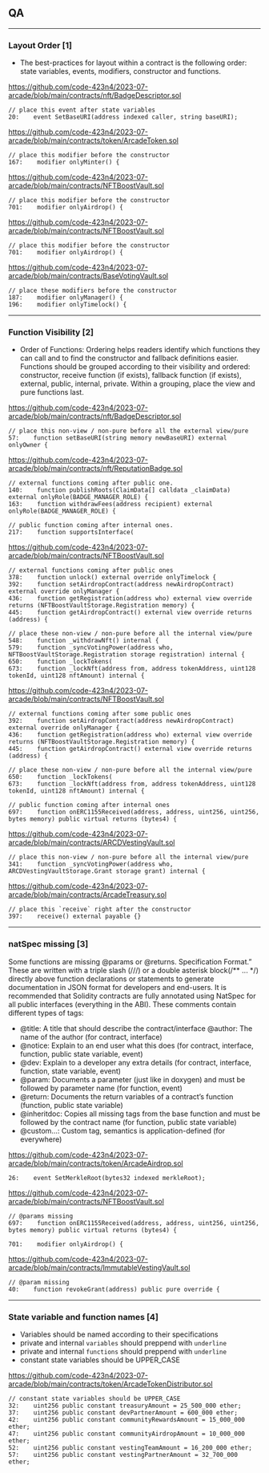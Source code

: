 ## QA
---

### Layout Order [1]

- The best-practices for layout within a contract is the following order: state variables, events, modifiers, constructor and functions.

https://github.com/code-423n4/2023-07-arcade/blob/main/contracts/nft/BadgeDescriptor.sol

```solidity
// place this event after state variables
20:    event SetBaseURI(address indexed caller, string baseURI);
```

https://github.com/code-423n4/2023-07-arcade/blob/main/contracts/token/ArcadeToken.sol

```solidity
// place this modifier before the constructor
167:    modifier onlyMinter() {
```

https://github.com/code-423n4/2023-07-arcade/blob/main/contracts/NFTBoostVault.sol

```solidity
// place this modifier before the constructor
701:    modifier onlyAirdrop() {
```

https://github.com/code-423n4/2023-07-arcade/blob/main/contracts/NFTBoostVault.sol

```solidity
// place this modifier before the constructor
701:    modifier onlyAirdrop() {
```

https://github.com/code-423n4/2023-07-arcade/blob/main/contracts/BaseVotingVault.sol

```solidity
// place these modifiers before the constructor
187:    modifier onlyManager() {
196:    modifier onlyTimelock() {
```

---

### Function Visibility [2]

- Order of Functions: Ordering helps readers identify which functions they can call and to find the constructor and fallback definitions easier. Functions should be grouped according to their visibility and ordered: constructor, receive function (if exists), fallback function (if exists), external, public, internal, private. Within a grouping, place the view and pure functions last.

https://github.com/code-423n4/2023-07-arcade/blob/main/contracts/nft/BadgeDescriptor.sol

```solidity
// place this non-view / non-pure before all the external view/pure
57:    function setBaseURI(string memory newBaseURI) external onlyOwner {
```

https://github.com/code-423n4/2023-07-arcade/blob/main/contracts/nft/ReputationBadge.sol

```solidity
// external functions coming after public one.
140:    function publishRoots(ClaimData[] calldata _claimData) external onlyRole(BADGE_MANAGER_ROLE) {
163:    function withdrawFees(address recipient) external onlyRole(BADGE_MANAGER_ROLE) {

// public function coming after internal ones.
217:    function supportsInterface(
```

https://github.com/code-423n4/2023-07-arcade/blob/main/contracts/NFTBoostVault.sol

```solidity
// external functions coming after public ones
378:    function unlock() external override onlyTimelock {
392:    function setAirdropContract(address newAirdropContract) external override onlyManager {
436:    function getRegistration(address who) external view override returns (NFTBoostVaultStorage.Registration memory) {
445:    function getAirdropContract() external view override returns (address) {

// place these non-view / non-pure before all the internal view/pure
548:    function _withdrawNft() internal {
579:    function _syncVotingPower(address who, NFTBoostVaultStorage.Registration storage registration) internal {
650:    function _lockTokens(
673:    function _lockNft(address from, address tokenAddress, uint128 tokenId, uint128 nftAmount) internal {
```

https://github.com/code-423n4/2023-07-arcade/blob/main/contracts/NFTBoostVault.sol

```solidity
// external functions coming after some public ones
392:    function setAirdropContract(address newAirdropContract) external override onlyManager {
436:    function getRegistration(address who) external view override returns (NFTBoostVaultStorage.Registration memory) {
445:    function getAirdropContract() external view override returns (address) {

// place these non-view / non-pure before all the internal view/pure
650:    function _lockTokens(
673:    function _lockNft(address from, address tokenAddress, uint128 tokenId, uint128 nftAmount) internal {

// public function coming after internal ones
697:    function onERC1155Received(address, address, uint256, uint256, bytes memory) public virtual returns (bytes4) {
```

https://github.com/code-423n4/2023-07-arcade/blob/main/contracts/ARCDVestingVault.sol

```solidity
// place this non-view / non-pure before all the internal view/pure
341:    function _syncVotingPower(address who, ARCDVestingVaultStorage.Grant storage grant) internal {
```

https://github.com/code-423n4/2023-07-arcade/blob/main/contracts/ArcadeTreasury.sol

```solidity
// place this `receive` right after the constructor
397:    receive() external payable {}
```

---

### natSpec missing [3]

Some functions are missing @params or @returns. Specification Format.” These are written with a triple slash (///) or a double asterisk block(/** ... */) directly above function declarations or statements to generate documentation in JSON format for developers and end-users. It is recommended that Solidity contracts are fully annotated using NatSpec for all public interfaces (everything in the ABI). These comments contain different types of tags:
- @title: A title that should describe the contract/interface @author: The name of the author (for contract, interface) 
- @notice: Explain to an end user what this does (for contract, interface, function, public state variable, event) 
- @dev: Explain to a developer any extra details (for contract, interface, function, state variable, event) 
- @param: Documents a parameter (just like in doxygen) and must be followed by parameter name (for function, event)
- @return: Documents the return variables of a contract’s function (function, public state variable)
- @inheritdoc: Copies all missing tags from the base function and must be followed by the contract name (for function, public state variable)
- @custom…: Custom tag, semantics is application-defined (for everywhere)

https://github.com/code-423n4/2023-07-arcade/blob/main/contracts/token/ArcadeAirdrop.sol

```solidity
26:    event SetMerkleRoot(bytes32 indexed merkleRoot);
```

https://github.com/code-423n4/2023-07-arcade/blob/main/contracts/NFTBoostVault.sol

```solidity
// @params missing
697:    function onERC1155Received(address, address, uint256, uint256, bytes memory) public virtual returns (bytes4) {

701:    modifier onlyAirdrop() {
```

https://github.com/code-423n4/2023-07-arcade/blob/main/contracts/ImmutableVestingVault.sol

```solidity
// @param missing
40:    function revokeGrant(address) public pure override {
```

---

### State variable and function names [4]

- Variables should be named according to their specifications
- private and internal `variables` should preppend with `underline`
- private and internal `functions` should preppend with `underline`
- constant state variables should be UPPER_CASE

https://github.com/code-423n4/2023-07-arcade/blob/main/contracts/token/ArcadeTokenDistributor.sol

```solidity
// constant state variables should be UPPER_CASE
32:    uint256 public constant treasuryAmount = 25_500_000 ether;
37:    uint256 public constant devPartnerAmount = 600_000 ether;
42:    uint256 public constant communityRewardsAmount = 15_000_000 ether;
47:    uint256 public constant communityAirdropAmount = 10_000_000 ether;
52:    uint256 public constant vestingTeamAmount = 16_200_000 ether;
57:    uint256 public constant vestingPartnerAmount = 32_700_000 ether;
```
